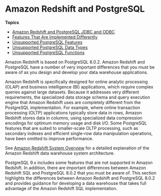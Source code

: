 # Amazon Redshift and PostgreSQL<a name="c_redshift-and-postgres-sql"></a>

**Topics**
+ [Amazon Redshift and PostgreSQL JDBC and ODBC](c_redshift-postgres-jdbc.md)
+ [Features That Are Implemented Differently](c_redshift-sql-implementated-differently.md)
+ [Unsupported PostgreSQL Features](c_unsupported-postgresql-features.md)
+ [Unsupported PostgreSQL Data Types](c_unsupported-postgresql-datatypes.md)
+ [Unsupported PostgreSQL Functions](c_unsupported-postgresql-functions.md)

Amazon Redshift is based on PostgreSQL 8\.0\.2\. Amazon Redshift and PostgreSQL have a number of very important differences that you must be aware of as you design and develop your data warehouse applications\.

Amazon Redshift is specifically designed for online analytic processing \(OLAP\) and business intelligence \(BI\) applications, which require complex queries against large datasets\. Because it addresses very different requirements, the specialized data storage schema and query execution engine that Amazon Redshift uses are completely different from the PostgreSQL implementation\. For example, where online transaction processing \(OLTP\) applications typically store data in rows, Amazon Redshift stores data in columns, using specialized data compression encodings for optimum memory usage and disk I/O\. Some PostgreSQL features that are suited to smaller\-scale OLTP processing, such as secondary indexes and efficient single\-row data manipulation operations, have been omitted to improve performance\.

See [Amazon Redshift System Overview](c_redshift_system_overview.md) for a detailed explanation of the Amazon Redshift data warehouse system architecture\.

PostgreSQL 9\.x includes some features that are not supported in Amazon Redshift\. In addition, there are important differences between Amazon Redshift SQL and PostgreSQL 8\.0\.2 that you must be aware of\. This section highlights the differences between Amazon Redshift and PostgreSQL 8\.0\.2 and provides guidance for developing a data warehouse that takes full advantage of the Amazon Redshift SQL implementation\.
